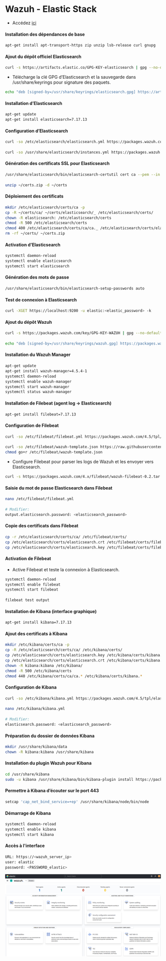 # Wazuh - Elastic Stack

- Accédez [ici](https://documentation.wazuh.com/4.5/deployment-options/elastic-stack/all-in-one-deployment/index.html)

#### Installation des dépendances de base

```sh
apt-get install apt-transport-https zip unzip lsb-release curl gnupg
```

#### Ajout du dépôt officiel Elasticsearch

```sh
curl -s https://artifacts.elastic.co/GPG-KEY-elasticsearch | gpg --no-default-keyring --keyring gnupg-ring:/usr/share/keyrings/elasticsearch.gpg --import && chmod 644 /usr/share/keyrings/elasticsearch.gpg
```

- Télécharge la clé GPG d’Elasticsearch et la sauvegarde dans /usr/share/keyrings pour signature des paquets.

```sh
echo "deb [signed-by=/usr/share/keyrings/elasticsearch.gpg] https://artifacts.elastic.co/packages/7.x/apt stable main" | tee /etc/apt/sources.list.d/elastic-7.x.list
```

#### Installation d’Elasticsearch

```sh
apt-get update
apt-get install elasticsearch=7.17.13
```

#### Configuration d’Elasticsearch

```sh
curl -so /etc/elasticsearch/elasticsearch.yml https://packages.wazuh.com/4.5/tpl/elastic-basic/elasticsearch_all_in_one.yml

curl -so /usr/share/elasticsearch/instances.yml https://packages.wazuh.com/4.5/tpl/elastic-basic/instances_aio.yml
```

#### Génération des certificats SSL pour Elasticsearch

```sh
/usr/share/elasticsearch/bin/elasticsearch-certutil cert ca --pem --in instances.yml --keep-ca-key --out ~/certs.zip

unzip ~/certs.zip -d ~/certs
```

#### Déploiement des certificats

```sh
mkdir /etc/elasticsearch/certs/ca -p
cp -R ~/certs/ca/ ~/certs/elasticsearch/_ /etc/elasticsearch/certs/
chown -R elasticsearch: /etc/elasticsearch/certs
chmod -R 500 /etc/elasticsearch/certs
chmod 400 /etc/elasticsearch/certs/ca/ca._ /etc/elasticsearch/certs/elasticsearch.\*
rm -rf ~/certs/ ~/certs.zip
```

#### Activation d’Elasticsearch

```sh
systemctl daemon-reload
systemctl enable elasticsearch
systemctl start elasticsearch
```

#### Génération des mots de passe

```sh
/usr/share/elasticsearch/bin/elasticsearch-setup-passwords auto
```

#### Test de connexion à Elasticsearch

```sh
curl -XGET https://localhost:9200 -u elastic:<elastic_password> -k
```

#### Ajout du dépôt Wazuh

```sh
curl -s https://packages.wazuh.com/key/GPG-KEY-WAZUH | gpg --no-default-keyring --keyring gnupg-ring:/usr/share/keyrings/wazuh.gpg --import && chmod 644 /usr/share/keyrings/wazuh.gpg

echo "deb [signed-by=/usr/share/keyrings/wazuh.gpg] https://packages.wazuh.com/4.x/apt/ stable main" | tee -a /etc/apt/sources.list.d/wazuh.list
```

#### Installation du Wazuh Manager

```sh
apt-get update
apt-get install wazuh-manager=4.5.4-1
systemctl daemon-reload
systemctl enable wazuh-manager
systemctl start wazuh-manager
systemctl status wazuh-manager
```

#### Installation de Filebeat (agent log → Elasticsearch)

```sh
apt-get install filebeat=7.17.13
```

#### Configuration de Filebeat

```sh
curl -so /etc/filebeat/filebeat.yml https://packages.wazuh.com/4.5/tpl/elastic-basic/filebeat_all_in_one.yml

curl -so /etc/filebeat/wazuh-template.json https://raw.githubusercontent.com/wazuh/wazuh/v4.5.4/extensions/elasticsearch/7.x/wazuh-template.json
chmod go+r /etc/filebeat/wazuh-template.json
```

- Configure Filebeat pour parser les logs de Wazuh et les envoyer vers Elasticsearch.

```sh
curl -s https://packages.wazuh.com/4.x/filebeat/wazuh-filebeat-0.2.tar.gz | tar -xvz -C /usr/share/filebeat/module
```

#### Saisie du mot de passe Elasticsearch dans Filebeat

```sh
nano /etc/filebeat/filebeat.yml

# Modifier:
output.elasticsearch.password: <elasticsearch_password>
```

#### Copie des certificats dans Filebeat

```sh
cp -r /etc/elasticsearch/certs/ca/ /etc/filebeat/certs/
cp /etc/elasticsearch/certs/elasticsearch.crt /etc/filebeat/certs/filebeat.crt
cp /etc/elasticsearch/certs/elasticsearch.key /etc/filebeat/certs/filebeat.key
```

#### Activation de Filebeat

- Active Filebeat et teste la connexion à Elasticsearch.

```sh
systemctl daemon-reload
systemctl enable filebeat
systemctl start filebeat

filebeat test output
```

#### Installation de Kibana (interface graphique)

```sh
apt-get install kibana=7.17.13
```

#### Ajout des certificats à Kibana

```sh
mkdir /etc/kibana/certs/ca -p
cp -R /etc/elasticsearch/certs/ca/ /etc/kibana/certs/
cp /etc/elasticsearch/certs/elasticsearch.key /etc/kibana/certs/kibana.key
cp /etc/elasticsearch/certs/elasticsearch.crt /etc/kibana/certs/kibana.crt
chown -R kibana:kibana /etc/kibana/
chmod -R 500 /etc/kibana/certs
chmod 440 /etc/kibana/certs/ca/ca.* /etc/kibana/certs/kibana.*
```

#### Configuration de Kibana

```sh
curl -so /etc/kibana/kibana.yml https://packages.wazuh.com/4.5/tpl/elastic-basic/kibana_all_in_one.yml

nano /etc/kibana/kibana.yml

# Modifier:
elasticsearch.password: <elasticsearch_password>
```

#### Préparation du dossier de données Kibana

```sh
mkdir /usr/share/kibana/data
chown -R kibana:kibana /usr/share/kibana
```

#### Installation du plugin Wazuh pour Kibana

```sh
cd /usr/share/kibana
sudo -u kibana /usr/share/kibana/bin/kibana-plugin install https://packages.wazuh.com/4.x/ui/kibana/wazuh_kibana-4.5.4_7.17.13-1.zip
```

#### Permettre à Kibana d’écouter sur le port 443

```sh
setcap 'cap_net_bind_service=+ep' /usr/share/kibana/node/bin/node
```

#### Démarrage de Kibana

```sh
systemctl daemon-reload
systemctl enable kibana
systemctl start kibana
```

#### Accès à l'interface

```sh
URL: https://<wazuh_server_ip>
user: elastic
password: <PASSWORD_elastic>
```

![WAZUH](/assets/wazuh.png)
